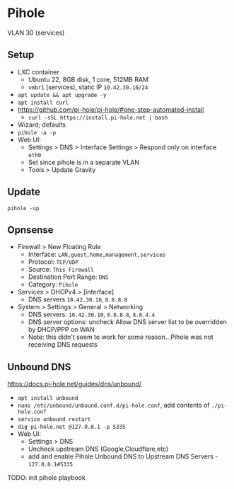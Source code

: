 # Pihole

VLAN 30 (services)

## Setup

- LXC container
  - Ubuntu 22, 8GB disk, 1 core, 512MB RAM
  - `vmbr1` (services), static IP `10.42.30.10/24`
- `apt update && apt upgrade -y`
- `apt install curl`
- https://github.com/pi-hole/pi-hole/#one-step-automated-install
  - `curl -sSL https://install.pi-hole.net | bash`
- Wizard; defaults
- `pihole -a -p`
- Web UI: 
  - Settings > DNS > Interface Settings > Respond only on interface `eth0`
  - Set since pihole is in a separate VLAN
  - Tools > Update Gravity

## Update

`pihole -up`

## Opnsense

- Firewall > New Floating Rule
  - Interface: `LAN,guest,home,management,services`
  - Protocol: `TCP/UDP`
  - Source: `This Firewall`
  - Destination Port Range: `DNS`
  - Category: `Pihole`
- Services > DHCPv4 > [interface]
  - DNS servers `10.42.30.10`, `8.8.8.8`
- System > Settings > General > Networking
  - DNS servers: `10.42.30.10`, `8.8.8.8`, `8.8.4.4`
  - DNS server options: uncheck Allow DNS server list to be overridden by DHCP/PPP on WAN
  - Note: this didn't seem to work for some reason...Pihole was not receiving DNS requests

## Unbound DNS

https://docs.pi-hole.net/guides/dns/unbound/

- `apt install unbound`
- `nano /etc/unbound/unbound.conf.d/pi-hole.conf`, add contents of `./pi-hole.conf`
- `service unbound restart`
- `dig pi-hole.net @127.0.0.1 -p 5335`
- Web UI: 
  - Settings > DNS
  - Uncheck upstream DNS (Google,Cloudflare,etc)
  - add and enable Pihole Unbound DNS to Upstream DNS Servers - `127.0.0.1#5335`

TODO: init pihole playbook
